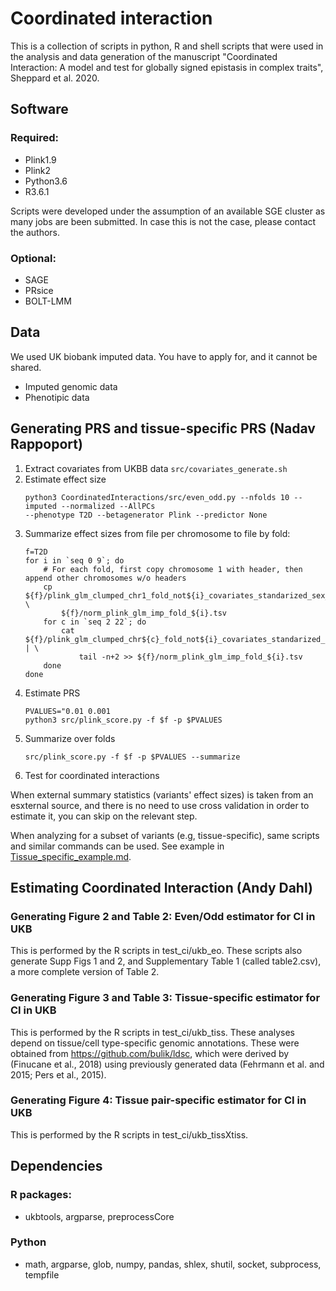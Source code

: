 # Coordinated interaction
This is a collection of scripts in python, R and shell scripts that were used in the analysis and data generation of 
the manuscript "Coordinated Interaction: A model and test for globally signed epistasis in complex traits", Sheppard et al. 2020.

## Software
### Required:
* Plink1.9
* Plink2
* Python3.6
* R3.6.1

Scripts were developed under the assumption of an available SGE cluster as many jobs are been submitted. In case this 
is not the case, please contact the authors.

### Optional:
* SAGE
* PRsice
* BOLT-LMM

## Data
We used UK biobank imputed data. You have to apply for, and it cannot be shared.
* Imputed genomic data
* Phenotipic data

## Generating PRS and tissue-specific PRS (Nadav Rappoport)
1. Extract covariates from UKBB data `src/covariates_generate.sh`
1. Estimate effect size
    ```shell script
    python3 CoordinatedInteractions/src/even_odd.py --nfolds 10 --imputed --normalized --AllPCs 
    --phenotype T2D --betagenerator Plink --predictor None
    ```
1. Summarize effect sizes from file per chromosome to file by fold: 
    ```shell script
    f=T2D
    for i in `seq 0 9`; do
        # For each fold, first copy chromosome 1 with header, then append other chromosomes w/o headers
        cp ${f}/plink_glm_clumped_chr1_fold_not${i}_covariates_standarized_sex_MAF0.001_*.${f}.glm.logistic \
            ${f}/norm_plink_glm_imp_fold_${i}.tsv
        for c in `seq 2 22`; do
            cat ${f}/plink_glm_clumped_chr${c}_fold_not${i}_covariates_standarized_sex_MAF0.001_*.${f}.glm.logistic | \
                tail -n+2 >> ${f}/norm_plink_glm_imp_fold_${i}.tsv 
        done
    done
    ```
1. Estimate PRS
    ```shell script
    PVALUES="0.01 0.001
    python3 src/plink_score.py -f $f -p $PVALUES
    ```
2. Summarize over folds
    ```shell script
    src/plink_score.py -f $f -p $PVALUES --summarize
    ```
3. Test for coordinated interactions

When external summary statistics (variants' effect sizes) is taken from an esxternal source, and there is no need to 
use cross validation in order to estimate it, you can skip on the relevant step.

When analyzing for a subset of variants (e.g, tissue-specific), same scripts and similar commands can be used. 
See example in [Tissue_specific_example.md](Tissue_specific_example.md). 

## Estimating Coordinated Interaction (Andy Dahl)

### Generating Figure 2 and Table 2: Even/Odd estimator for CI in UKB

This is performed by the R scripts in test_ci/ukb_eo. These scripts also generate Supp Figs 1 and 2, and Supplementary Table 1 (called table2.csv), a more complete version of Table 2.


### Generating Figure 3 and Table 3: Tissue-specific estimator for CI in UKB

This is performed by the R scripts in test_ci/ukb_tiss. These analyses depend on tissue/cell type-specific genomic annotations. These were obtained from https://github.com/bulik/ldsc, which were derived by (Finucane et al., 2018) using previously generated data (Fehrmann et al. and 2015; Pers et al., 2015).


### Generating Figure 4: Tissue pair-specific estimator for CI in UKB

This is performed by the R scripts in test_ci/ukb_tissXtiss.


## Dependencies
### R packages:
* ukbtools, argparse, preprocessCore
### Python
* math, argparse, glob, numpy, pandas, shlex, shutil, socket, subprocess, tempfile
